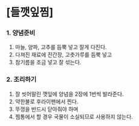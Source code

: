 # [들깻잎찜] #

### 1. 양념준비 ###
1. 마늘, 양파, 고추를 듬뿍 넣고 잘게 다진다.
2. 다져진 재료에 진간장, 고춧가루를 듬뿍 넣고
3. 참기름을 조금 넣고 잘 섞는다.

### 2. 조리하기 ###
1. 잘 씻어말린 깻잎에 양념을 2장에 1번씩 발라준다.
2. 약한불로 후라이팬에서 찐다. 
3. 뚜껑을 반드시 닫아줘야 하며
4. 찜통에서 할 경우 국물이 소실되므로 사용하지 않는다.